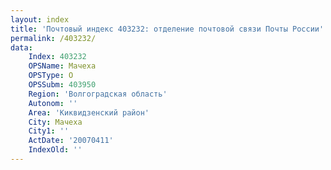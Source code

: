 ```yaml
---
layout: index
title: 'Почтовый индекс 403232: отделение почтовой связи Почты России'
permalink: /403232/
data:
    Index: 403232
    OPSName: Мачеха
    OPSType: О
    OPSSubm: 403950
    Region: 'Волгоградская область'
    Autonom: ''
    Area: 'Киквидзенский район'
    City: Мачеха
    City1: ''
    ActDate: '20070411'
    IndexOld: ''
---
```

